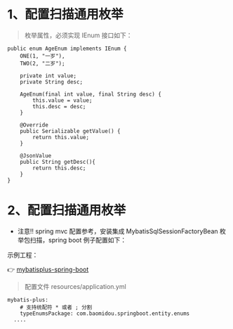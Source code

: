 
# 1、配置扫描通用枚举

> 枚举属性，必须实现 IEnum 接口如下：

```
public enum AgeEnum implements IEnum {
    ONE(1, "一岁"),
    TWO(2, "二岁");

    private int value;
    private String desc;

    AgeEnum(final int value, final String desc) {
        this.value = value;
        this.desc = desc;
    }

    @Override
    public Serializable getValue() {
        return this.value;
    }

    @JsonValue
    public String getDesc(){
        return this.desc;
    }
}
```

# 2、配置扫描通用枚举

- 注意!! spring mvc 配置参考，安装集成 MybatisSqlSessionFactoryBean 枚举包扫描，spring boot 例子配置如下：

示例工程：

👉 [mybatisplus-spring-boot](https://git.oschina.net/baomidou/mybatisplus-spring-boot)

> 配置文件 resources/application.yml

```
mybatis-plus:
    # 支持统配符 * 或者 ; 分割
    typeEnumsPackage: com.baomidou.springboot.entity.enums
  ....
```
